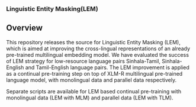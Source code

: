### Linguistic Entity Masking(LEM)

## Overview
This repository releases the source for Linguistic Entity Masking (LEM), which is aimed at improving the cross-lingual representations of an already pre-trained multilingual embedding model.
We have evaluated the success of LEM strategy for low-resource language pairs Sinhala-Tamil, Sinhala-English and Tamil-English language pairs. The LEM improvement is applied as a continual pre-training step on top of XLM-R multilingual pre-trained language model, with monolingual data and parallel data respectively. 

Separate scripts are available for LEM based continual pre-training with monolingual data (LEM with MLM) and parallel data (LEM with TLM).
